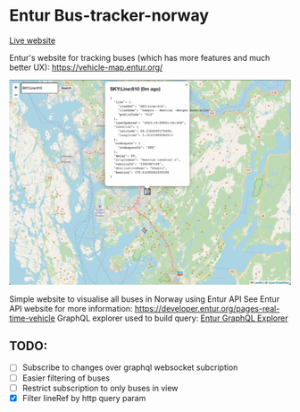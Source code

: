 # Entur Bus-tracker-norway

[Live website](https://mathiash98.github.io/Bus-tracker-norway-entur/?lineRef=SKY%3ALine%3A4)

Entur's website for tracking buses (which has more features and much better UX): https://vehicle-map.entur.org/

![Screenshot of live website](./bus-tracker-entur.jpg)

Simple website to visualise all buses in Norway using Entur API
See Entur API website for more information: https://developer.entur.org/pages-real-time-vehicle
GraphQL explorer used to build query: [Entur GraphQL Explorer](https://api.entur.io/graphql-explorer/vehicles?query=%7B%0A%20%20vehicles%28codespaceId%3A%20%22SKY%22%29%20%7B%0A%20%20%20%20line%20%7B%0A%20%20%20%20%20%20lineRef%0A%20%20%20%20%20%20lineName%0A%20%20%20%20%20%20publicCode%0A%20%20%20%20%7D%0A%20%20%20%20lastUpdated%0A%20%20%20%20location%20%7B%0A%20%20%20%20%20%20latitude%0A%20%20%20%20%20%20longitude%0A%20%20%20%20%7D%0A%20%20%20%20codespace%20%7B%0A%20%20%20%20%20%20codespaceId%0A%20%20%20%20%7D%0A%20%20%20%20delay%0A%20%20%20%20originName%0A%20%20%20%20vehicleId%0A%20%20%20%20destinationName%0A%20%20%20%20bearing%0A%20%20%7D%0A%7D%0A)

## TODO:

- [ ] Subscribe to changes over graphql websocket subcription
- [ ] Easier filtering of buses
- [ ] Restrict subscription to only buses in view
- [x] Filter lineRef by http query param
